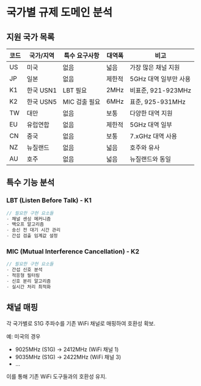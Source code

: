# 국가별 규제 도메인 분석

## 지원 국가 목록

| 코드 | 국가/지역 | 특수 요구사항 | 대역폭 | 비고 |
|------|-----------|---------------|--------|------|
| US   | 미국      | 없음          | 넓음   | 가장 많은 채널 지원 |
| JP   | 일본      | 없음          | 제한적 | 5GHz 대역 일부만 사용 |
| K1   | 한국 USN1 | LBT 필요      | 2MHz   | 비표준, 921-923MHz |
| K2   | 한국 USN5 | MIC 검출 필요 | 6MHz   | 표준, 925-931MHz |
| TW   | 대만      | 없음          | 보통   | 다양한 대역 지원 |
| EU   | 유럽연합  | 없음          | 제한적 | 5GHz 대역 일부 |
| CN   | 중국      | 없음          | 보통   | 7.xGHz 대역 사용 |
| NZ   | 뉴질랜드  | 없음          | 넓음   | 호주와 유사 |
| AU   | 호주      | 없음          | 넓음   | 뉴질랜드와 동일 |

## 특수 기능 분석

### LBT (Listen Before Talk) - K1
```c
// 필요한 구현 요소들
- 채널 센싱 메커니즘
- 백오프 알고리즘
- 송신 전 대기 시간 관리
- 간섭 검출 임계값 설정
```

### MIC (Mutual Interference Cancellation) - K2
```c
// 필요한 구현 요소들
- 간섭 신호 분석
- 적응형 필터링
- 신호 분리 알고리즘
- 실시간 처리 최적화
```

## 채널 매핑

각 국가별로 S1G 주파수를 기존 WiFi 채널로 매핑하여 호환성 확보.

예: 미국의 경우
- 9025MHz (S1G) → 2412MHz (WiFi 채널 1)
- 9035MHz (S1G) → 2422MHz (WiFi 채널 3)
- ...

이를 통해 기존 WiFi 도구들과의 호환성 유지.